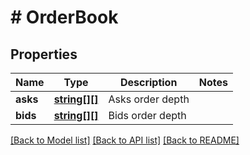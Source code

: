 # # OrderBook

## Properties

Name | Type | Description | Notes
------------ | ------------- | ------------- | -------------
**asks** | [**string[][]**](array.md) | Asks order depth | 
**bids** | [**string[][]**](array.md) | Bids order depth | 

[[Back to Model list]](../../README.md#documentation-for-models) [[Back to API list]](../../README.md#documentation-for-api-endpoints) [[Back to README]](../../README.md)
